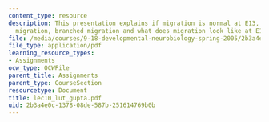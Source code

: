 ```yaml
---
content_type: resource
description: This presentation explains if migration is normal at E13, describes null
  migration, branched migration and what does migration look like at E13.
file: /media/courses/9-18-developmental-neurobiology-spring-2005/2b3a4e0c137808de587b251614769b0b_lec10_lut_gupta.pdf
file_type: application/pdf
learning_resource_types:
- Assignments
ocw_type: OCWFile
parent_title: Assignments
parent_type: CourseSection
resourcetype: Document
title: lec10_lut_gupta.pdf
uid: 2b3a4e0c-1378-08de-587b-251614769b0b
---
```

